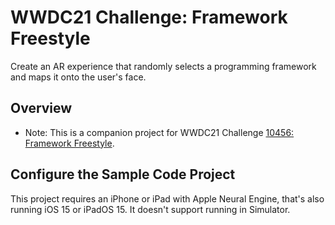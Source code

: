 # WWDC21 Challenge: Framework Freestyle
Create an AR experience that randomly selects a programming framework and maps it onto the user's face.

## Overview

- Note: This is a companion project for WWDC21 Challenge [10456: Framework Freestyle](https://developer.apple.com/news/?id=zpb2xcfr).

## Configure the Sample Code Project

This project requires an iPhone or iPad with Apple Neural Engine, that's also running iOS 15 or iPadOS 15. It doesn't support running in Simulator.
